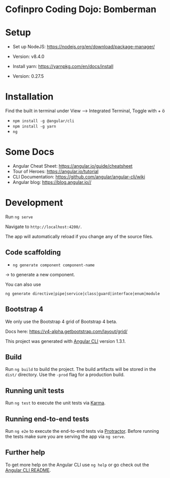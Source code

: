 # Cofinpro Coding Dojo: Bomberman

# Setup

* Set up NodeJS: https://nodejs.org/en/download/package-manager/
* Version: v8.4.0

* Install yarn: https://yarnpkg.com/en/docs/install
* Version: 0.27.5

# Installation
Find the built in terminal under View --> Integrated Terminal, Toggle with <strg> + ö 

* `npm install -g @angular/cli`
* `npm install -g yarn`
* `ng`

# Some Docs

* Angular Cheat Sheet: https://angular.io/guide/cheatsheet
* Tour of Heroes: https://angular.io/tutorial
* CLI Documentation: https://github.com/angular/angular-cli/wiki
* Angular blog: https://blog.angular.io//

# Development

Run
`ng serve`

Navigate to `http://localhost:4200/`.

The app will automatically reload if you change any of the source files.

## Code scaffolding

* `ng generate component component-name`

-> to generate a new component.

You can also use

```ng generate directive|pipe|service|class|guard|interface|enum|module```

## Bootstrap 4

We only use the Bootstrap 4 grid of Bootstrap 4 beta.

Docs here:
https://v4-alpha.getbootstrap.com/layout/grid/

This project was generated with [Angular CLI](https://github.com/angular/angular-cli) version 1.3.1.

## Build

Run `ng build` to build the project. The build artifacts will be stored in the `dist/` directory. Use the `-prod` flag for a production build.

## Running unit tests

Run `ng test` to execute the unit tests via [Karma](https://karma-runner.github.io).

## Running end-to-end tests

Run `ng e2e` to execute the end-to-end tests via [Protractor](http://www.protractortest.org/).
Before running the tests make sure you are serving the app via `ng serve`.

## Further help

To get more help on the Angular CLI use `ng help` or go check out the [Angular CLI README](https://github.com/angular/angular-cli/blob/master/README.md).
